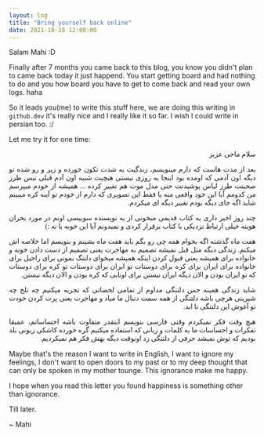 ```yaml
---
layout: log
title: "Bring yourself back online"
date: 2021-10-28 12:00:00
---
```


Salam Mahi :D


Finally after 7 months you came back to this blog, you know you didn't plan to came back today it just happend.
You start getting board and had nothing to do and you how board you have to get to come back and read your own logs. haha 


So it leads you(me) to write this stuff here, we are doing this writing in `github.dev` it's really nice and I really like it so far. I wish I could write in persian too. :/


Let me try it for one time:

<div align="justify" dir="rtl" style="font-family:vazir;">

سلام ماحی عزیز

بعد از مدت هاست که دارم مینویسم، زندگیت به شدت تکون خورده و زیر و رو شده تو دیگه اون آدمی که اومده بود اینجا یه روزی نیستی هیچیت شبیه اون آدم قبلی نیس طرز صحبتت طرز لباس پوشیدنت حتی مدل موت هم تغییر کرده ... همیشه از خودم میپرسم من کدومم آیا این خود واقعی منه یا فقط این تصویری که دارم از خودم تو آینه کره میبینم شاید اگه جای دیگه بودم تغییر دیگه ای میکردم.


چند روز اخیر داری یه کتاب قدیمی میخونی از یه نویسنده سوییسی اونم در مورد بحران هویته خیلی ارتباط نزدیکی با کتاب برقرار کردی و نمیدونم آیا این خوبه یا نه :)


هفت ماه گذشته اگه بخوام همه چی رو بگم باید هفت ماه بشینم و بنویسم اما خلاصه اش میکنم.
زندگی دیگه مثل قبل نمیشه تصمیم به مهاجرت یعنی تصمیم از دست دادن خونه و خانواده برای همیشه یعنی قبول کردن اینکه همیشه میخوای دلتنگ بمونی برای راحیل برای خانواده برای ایران برای کره برای دوستات تو ایران برای دوستات تو کره برای دوستات که تو ایران بودن و الان  دیگه ایران نیستن برای اونایی که کره بودن و الان دیگه نیستن.


شاید زندگی همینه حس دلتنگی مداوم از تمامی لحضاتی که تجربه میکنیم چه تلخ چه شیرینی هرچی باشه دلتنگی از همه سمت دنبال ما میاد و مهاجرت یعنی پرت کردن خودت تو آغوش این دلتنگی تا ابد.


هیچ وقت فکر نمیکردم وقتی فارسی بنویسم اینقدر متفاوت باشه احساساتم، عمیقا تفکرات و احساسات ما به کلمات و زبانی که استفاده میکنیم گره خورده کاشکی زبونی بلد بودیم که توش نمیشد حرفی از دلتنگی زد اونوقت دیگه بهش فکر هم نمیکردیم.

</div>

Maybe that's the reason I want to write in English, I want to ignore my feelings, I don't want to open doors to my past or to my deep thought that can only be spoken in my mother tounge. This ignorance make me happy.


I hope when you read this letter you found happiness is something other than ignorance.


Till later.

~ Mahi